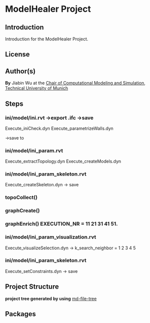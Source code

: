 # ModelHealer Project


## Introduction

Introduction for the ModelHealer Project.

## License


## Author(s)

**By**
Jiabin Wu
at the [Chair of Computational Modeling and Simulation](https://www.cee.ed.tum.de/cms/home/), [Technical University of Munich](https://www.tum.de/)

## Steps

### ini/model/ini.rvt ->export .ifc ->save 
Execute_iniCheck.dyn
Execute_parametrizeWalls.dyn

->save to

### ini/model/ini_param.rvt
Execute_extractTopology.dyn
Execute_createModels.dyn

### ini/model/ini_param_skeleton.rvt
Execute_createSkeleton.dyn -> save

### topoCollect()

### graphCreate()

### graphEnrich() EXECUTION_NR = 11 21 31 41 51.

### ini/model/ini_param_visualization.rvt
Execute_visualizeSelection.dyn -> k_search_neighbor = 1 2 3 4 5 

### ini/model/ini_param_skeleton.rvt
Execute_setConstraints.dyn -> save

## Project Structure
**project tree generated by using**
[md-file-tree](https://github.com/michalbe/md-file-tree)

## Packages
